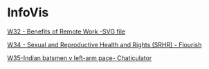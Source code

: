 # InfoVis

[W32 - Benefits of Remote Work -SVG file](https://tdegoni.github.io/infovis/makeovermonday32.svg)

[W34 - Sexual and Reproductive Health and Rights (SRHR) - Flourish](https://tdegoni.github.io/infovis/MakeoverMonday34.html)

[W35-Indian batsmen v left-arm pace- Chaticulator](https://tdegoni.github.io/infovis/makeovermonday35.svg)
